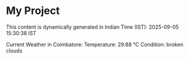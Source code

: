 # My Project

This content is dynamically generated in Indian Time (IST): 2025-09-05 15:30:38 IST


Current Weather in Coimbatore:
Temperature: 29.88 °C
Condition: broken clouds
